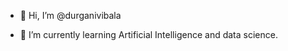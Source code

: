 - 👋 Hi, I’m @durganivibala

- 🌱 I’m currently learning Artificial Intelligence and data science.



<!---
durganivibala/durganivibala is a ✨ special ✨ repository because its `README.md` (this file) appears on your GitHub profile.
You can click the Preview link to take a look at your changes.
--->
